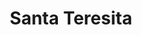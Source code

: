 ---
title: "Santa Teresita"
url: /ciudad-autonoma-de-buenos-aires/santa-teresita/
shop: floristería
---